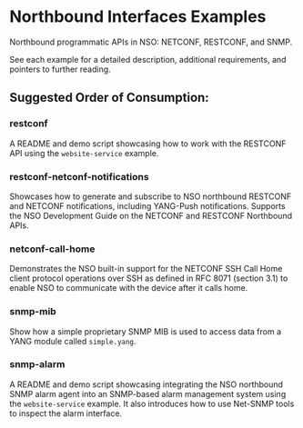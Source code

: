Northbound Interfaces Examples
==============================

Northbound programmatic APIs in NSO: NETCONF, RESTCONF, and SNMP.

See each example for a detailed description, additional requirements, and
pointers to further reading.

Suggested Order of Consumption:
-------------------------------

### restconf
A README and demo script showcasing how to work with the RESTCONF API using the
`website-service` example.

### restconf-netconf-notifications
Showcases how to generate and subscribe to NSO northbound RESTCONF and NETCONF
notifications, including YANG-Push notifications. Supports the NSO Development
Guide on the NETCONF and RESTCONF Northbound APIs.

### netconf-call-home
Demonstrates the NSO built-in support for the NETCONF SSH Call Home client
protocol operations over SSH as defined in RFC 8071 (section 3.1) to enable
NSO to communicate with the device after it calls home.

### snmp-mib
Show how a simple proprietary SNMP MIB is used to access data from a YANG
module called `simple.yang`.

### snmp-alarm
A README and demo script showcasing integrating the NSO northbound SNMP alarm
agent into an SNMP-based alarm management system using the `website-service`
example. It also introduces how to use Net-SNMP tools to inspect the alarm
interface.
